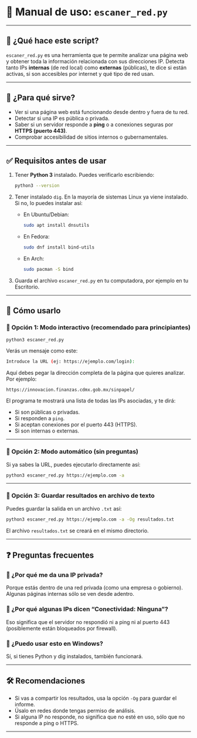 # 📘 Manual de uso: `escaner_red.py`

---

## 🧠 ¿Qué hace este script?

`escaner_red.py` es una herramienta que te permite analizar una página web y obtener toda la información relacionada con sus direcciones IP. Detecta tanto IPs **internas** (de red local) como **externas** (públicas), te dice si están activas, si son accesibles por internet y qué tipo de red usan.

---

## 🎯 ¿Para qué sirve?

* Ver si una página web está funcionando desde dentro y fuera de tu red.
* Detectar si una IP es pública o privada.
* Saber si un servidor responde a **ping** o a conexiones seguras por **HTTPS (puerto 443)**.
* Comprobar accesibilidad de sitios internos o gubernamentales.

---

## ✅ Requisitos antes de usar

1. Tener **Python 3** instalado. Puedes verificarlo escribiendo:

   ```bash
   python3 --version
   ```

2. Tener instalado `dig`. En la mayoría de sistemas Linux ya viene instalado. Si no, lo puedes instalar así:

   * En Ubuntu/Debian:

     ```bash
     sudo apt install dnsutils
     ```
   * En Fedora:

     ```bash
     sudo dnf install bind-utils
     ```
   * En Arch:

     ```bash
     sudo pacman -S bind
     ```

3. Guarda el archivo `escaner_red.py` en tu computadora, por ejemplo en tu Escritorio.

---

## 🚀 Cómo usarlo

### 📍 Opción 1: Modo interactivo (recomendado para principiantes)

```bash
python3 escaner_red.py
```

Verás un mensaje como este:

```bash
Introduce la URL (ej: https://ejemplo.com/login):
```

Aquí debes pegar la dirección completa de la página que quieres analizar. Por ejemplo:

```
https://innovacion.finanzas.cdmx.gob.mx/sinpapel/
```

El programa te mostrará una lista de todas las IPs asociadas, y te dirá:

* Si son públicas o privadas.
* Si responden a `ping`.
* Si aceptan conexiones por el puerto 443 (HTTPS).
* Si son internas o externas.

---

### 📍 Opción 2: Modo automático (sin preguntas)

Si ya sabes la URL, puedes ejecutarlo directamente así:

```bash
python3 escaner_red.py https://ejemplo.com -a
```

---

### 📍 Opción 3: Guardar resultados en archivo de texto

Puedes guardar la salida en un archivo `.txt` así:

```bash
python3 escaner_red.py https://ejemplo.com -a -Og resultados.txt
```

El archivo `resultados.txt` se creará en el mismo directorio.

---

## ❓ Preguntas frecuentes

### 🔸 ¿Por qué me da una IP privada?

Porque estás dentro de una red privada (como una empresa o gobierno). Algunas páginas internas sólo se ven desde adentro.

### 🔸 ¿Por qué algunas IPs dicen “Conectividad: Ninguna”?

Eso significa que el servidor no respondió ni a ping ni al puerto 443 (posiblemente están bloqueados por firewall).

### 🔸 ¿Puedo usar esto en Windows?

Sí, si tienes Python y dig instalados, también funcionará.

---

## 🛠 Recomendaciones

* Si vas a compartir los resultados, usa la opción `-Og` para guardar el informe.
* Úsalo en redes donde tengas permiso de análisis.
* Si alguna IP no responde, no significa que no esté en uso, sólo que no responde a ping o HTTPS.

---
